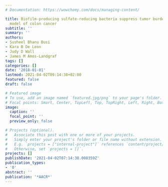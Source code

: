 ```yaml
---
# Documentation: https://wowchemy.com/docs/managing-content/

title: Biofilm-producing sulfate-reducing bacteria suppress tumor burden in a rat
  model of colon cancer
subtitle: ''
summary: ''
authors:
- Susheel Bhanu Busi
- Kara B De Leon
- Judy D Wall
- James M Amos-Landgraf
tags: []
categories: []
date: '2018-01-01'
lastmod: 2021-04-02T09:14:38+02:00
featured: false
draft: false

# Featured image
# To use, add an image named `featured.jpg/png` to your page's folder.
# Focal points: Smart, Center, TopLeft, Top, TopRight, Left, Right, BottomLeft, Bottom, BottomRight.
image:
  caption: ''
  focal_point: ''
  preview_only: false

# Projects (optional).
#   Associate this post with one or more of your projects.
#   Simply enter your project's folder or file name without extension.
#   E.g. `projects = ["internal-project"]` references `content/project/deep-learning/index.md`.
#   Otherwise, set `projects = []`.
projects: []
publishDate: '2021-04-02T07:14:38.008359Z'
publication_types:
- '0'
abstract: ''
publication: '*AACR*'
---
```

